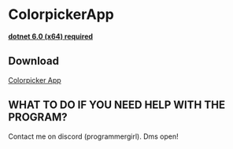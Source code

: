# ColorpickerApp
**[dotnet 6.0 (x64) required](https://dotnet.microsoft.com/en-us/download/dotnet/6.0)**

## Download
[Colorpicker App](https://github.com/ProgrammerGal/ColorpickerApp/tree/master)

## WHAT TO DO IF YOU NEED HELP WITH THE PROGRAM?
Contact me on discord (programmergirl). Dms open!
